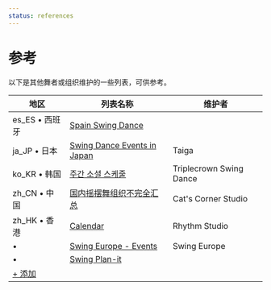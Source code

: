 ```yaml
---
status: references
---
```


# 参考

以下是其他舞者或组织维护的一些列表，可供参考。

| 地区 | 列表名称 | 维护者 |
| --- | --- | --- |
| es_ES • 西班牙 | [Spain Swing Dance](https://spainswingdance.com) |  |
| ja_JP • 日本 | [Swing Dance Events in Japan](https://sites.google.com/view/swingdanceeventsinjapan/home) | Taiga |
| ko_KR • 韩国 | [주간 소셜 스케줄](https://docs.google.com/spreadsheets/d/1f2y-doDtxlxZwswSB-yWs5n7A01xBccFQLDnFCLnTns) | Triplecrown Swing Dance |
| zh_CN • 中国 | [国内摇摆舞组织不完全汇总](https://mp.weixin.qq.com/s/UdH0yMKJv0TVOQbIcA2h1A) | Cat's Corner Studio |
| zh_HK • 香港 | [Calendar](https://rhythmstudiohk.com/calendar/) | Rhythm Studio |
|  •  | [Swing Europe - Events](https://swingingeurope.eu/events) | Swing Europe |
|  •  | [Swing Plan-it](https://www.swingplanit.com) |  |
| [+ 添加](https://github.com/swingdance/references/issues/new)
